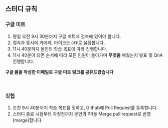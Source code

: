 ## 스터디 규칙

### 구글 미트

1. 평일 오전 9시 30분까지 구글 미트에 접속해 있어야 합니다.
2. 접속과 동시에 카메라, 마이크는 `OFF`로 설정합니다.
3. 11시 40분까지 본인의 학습 목표에 따라 진행합니다.
4. 11시 40분이 되면 순서에 따라 모든 인원이 돌아가며 **무엇을** 배웠는지 발표 및 QnA 진행합니다.

**구글 폼을 작성한 이메일로 구글 미트 링크를 공유드렸습니다**

<br/>

### 깃헙

1. 오전 9시 40분까지 학습 목표를 정하고, Github에 Pull Request를 등록합니다.
2. 스터디 종료 시점부터 자정전까지 본인의 PR을 Merge pull request로 반영(merge)합니다.
